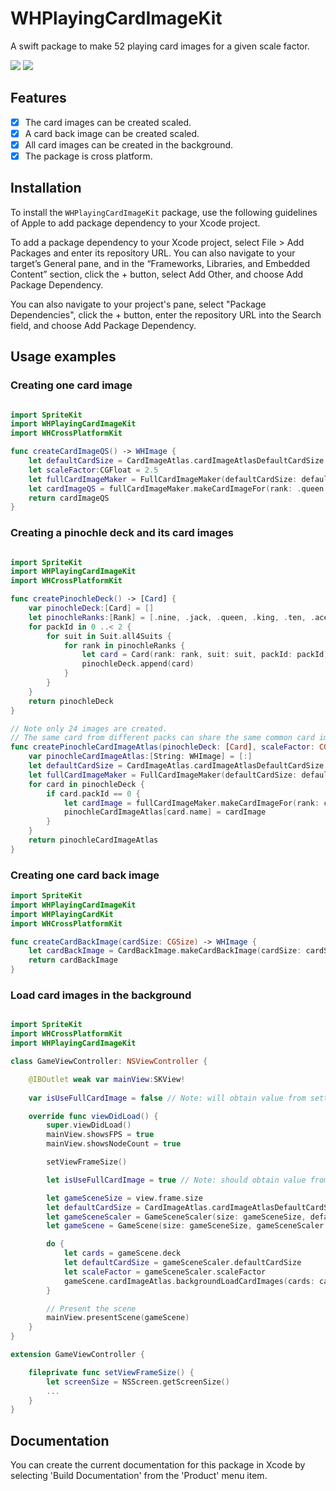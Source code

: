 # WHPlayingCardImageKit


A swift package to make 52 playing card images for a given scale factor.

[![](https://img.shields.io/endpoint?url=https%3A%2F%2Fswiftpackageindex.com%2Fapi%2Fpackages%2Fbillh0420%2FWHPlayingCardImageKit%2Fbadge%3Ftype%3Dplatforms)](https://swiftpackageindex.com/billh0420/WHPlayingCardImageKit)
[![](https://img.shields.io/endpoint?url=https%3A%2F%2Fswiftpackageindex.com%2Fapi%2Fpackages%2Fbillh0420%2FWHPlayingCardImageKit%2Fbadge%3Ftype%3Dswift-versions)](https://swiftpackageindex.com/billh0420/WHPlayingCardImageKit)

## Features
- [x] The card images can be created scaled.
- [x] A card back image can be created scaled.
- [x] All card images can be created in the background.
- [x] The package is cross platform.

## Installation
To install the `WHPlayingCardImageKit` package, use the following guidelines of Apple to add package dependency to your Xcode project.

To add a package dependency to your Xcode project, select File > Add Packages and enter its repository URL.
You can also navigate to your target’s General pane, and in the “Frameworks, Libraries, and Embedded Content” section, click the + button,
select Add Other, and choose Add Package Dependency.

You can also navigate to your project's pane, select "Package Dependencies", click the + button,
enter the repository URL into the Search field, and choose Add Package Dependency.

## Usage examples
### Creating one card image

```swift

import SpriteKit
import WHPlayingCardImageKit
import WHCrossPlatformKit

func createCardImageQS() -> WHImage {
    let defaultCardSize = CardImageAtlas.cardImageAtlasDefaultCardSize
    let scaleFactor:CGFloat = 2.5
    let fullCardImageMaker = FullCardImageMaker(defaultCardSize: defaultCardSize, scaleFactor: scaleFactor)
    let cardImageQS = fullCardImageMaker.makeCardImageFor(rank: .queen, suit: .spades)
    return cardImageQS
}
```

### Creating a pinochle deck and its card images

```swift

import SpriteKit
import WHPlayingCardImageKit
import WHCrossPlatformKit

func createPinochleDeck() -> [Card] {
    var pinochleDeck:[Card] = []
    let pinochleRanks:[Rank] = [.nine, .jack, .queen, .king, .ten, .ace]
    for packId in 0 ..< 2 {
        for suit in Suit.all4Suits {
            for rank in pinochleRanks {
                let card = Card(rank: rank, suit: suit, packId: packId)
                pinochleDeck.append(card)
            }
        }
    }
    return pinochleDeck
}

// Note only 24 images are created.
// The same card from different packs can share the same common card image.
func createPinochleCardImageAtlas(pinochleDeck: [Card], scaleFactor: CGFloat) -> Dictionary<String, WHImage> {
    var pinochleCardImageAtlas:[String: WHImage] = [:]
    let defaultCardSize = CardImageAtlas.cardImageAtlasDefaultCardSize
    let fullCardImageMaker = FullCardImageMaker(defaultCardSize: defaultCardSize, scaleFactor: scaleFactor)
    for card in pinochleDeck {
        if card.packId == 0 {
            let cardImage = fullCardImageMaker.makeCardImageFor(rank: card.rank, suit: card.suit)
            pinochleCardImageAtlas[card.name] = cardImage
        }
    }
    return pinochleCardImageAtlas
}
```

### Creating one card back image

```swift
import SpriteKit
import WHPlayingCardImageKit
import WHPlayingCardKit
import WHCrossPlatformKit

func createCardBackImage(cardSize: CGSize) -> WHImage {
    let cardBackImage = CardBackImage.makeCardBackImage(cardSize: cardSize, fillColor: .blue, backgroundColor: .white)
    return cardBackImage
}
```

### Load card images in the background

```swift

import SpriteKit
import WHCrossPlatformKit
import WHPlayingCardImageKit

class GameViewController: NSViewController {

    @IBOutlet weak var mainView:SKView!
    
    var isUseFullCardImage = false // Note: will obtain value from settings

    override func viewDidLoad() {
        super.viewDidLoad()
        mainView.showsFPS = true
        mainView.showsNodeCount = true

        setViewFrameSize()

        let isUseFullCardImage = true // Note: should obtain value from settings

        let gameSceneSize = view.frame.size
        let defaultCardSize = CardImageAtlas.cardImageAtlasDefaultCardSize
        let gameSceneScaler = GameSceneScaler(size: gameSceneSize, defaultCardSize: defaultCardSize)
        let gameScene = GameScene(size: gameSceneSize, gameSceneScaler: gameSceneScaler, isUseFullCardImage: isUseFullCardImage)

        do {
            let cards = gameScene.deck
            let defaultCardSize = gameSceneScaler.defaultCardSize
            let scaleFactor = gameSceneScaler.scaleFactor
            gameScene.cardImageAtlas.backgroundLoadCardImages(cards: cards, defaultCardSize: defaultCardSize, scaleFactor: scaleFactor)
        }

        // Present the scene
        mainView.presentScene(gameScene)
    }
}

extension GameViewController {

    fileprivate func setViewFrameSize() {
        let screenSize = NSScreen.getScreenSize()
        ...
    }
}
```

## Documentation
You can create the current documentation for this package in Xcode by selecting 'Build Documentation' from the 'Product' menu item.

